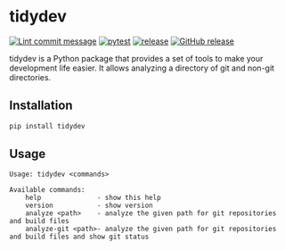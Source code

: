 # tidydev

[![Lint commit message](https://github.com/yannickkirschen/tidydev/actions/workflows/commit-lint.yml/badge.svg)](https://github.com/yannickkirschen/tidydev/actions/workflows/commit-lint.yml)
[![pytest](https://github.com/yannickkirschen/tidydev/actions/workflows/push.yml/badge.svg)](https://github.com/yannickkirschen/tidydev/actions/workflows/push.yml)
[![release](https://github.com/yannickkirschen/tidydev/actions/workflows/release.yml/badge.svg)](https://github.com/yannickkirschen/tidydev/actions/workflows/release.yml)
[![GitHub release](https://img.shields.io/github/release/yannickkirschen/tidydev.svg)](https://github.com/yannickkirschen/tidydev/releases/)

tidydev is a Python package that provides a set of tools to make your development life easier. It allows analyzing
a directory of git and non-git directories.

## Installation

```bash
pip install tidydev
```

## Usage

```text
Usage: tidydev <commands>

Available commands:
    help              - show this help
    version           - show version
    analyze <path>    - analyze the given path for git repositories and build files
    analyze-git <path>- analyze the given path for git repositories and build files and show git status
```

